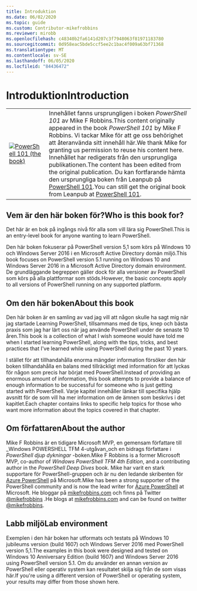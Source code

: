 ```yaml
---
title: Introduktion
ms.date: 06/02/2020
ms.topic: guide
ms.custom: Contributor-mikefrobbins
ms.reviewer: mirobb
ms.openlocfilehash: c48340b2fa6141d207c3f7948063f81971183780
ms.sourcegitcommit: 0d958eac5bde5ccf5ee2c1bac4f009a63bf71368
ms.translationtype: MT
ms.contentlocale: sv-SE
ms.lasthandoff: 06/05/2020
ms.locfileid: "84436472"
---
```

# <a name="introduction"></a><span data-ttu-id="250a4-102">Introduktion</span><span class="sxs-lookup"><span data-stu-id="250a4-102">Introduction</span></span>

<table>
  <tr><td>
  <a href="https://leanpub.com/powershell101">
  <img src="media/powershell101-150x194.png" alt="PowerShell 101 (the book)" />
  </a>
  </td>
  <td colspan=2>
<span data-ttu-id="250a4-103">Innehållet fanns ursprungligen i boken <em>PowerShell 101</em> av Mike F Robbins.</span><span class="sxs-lookup"><span data-stu-id="250a4-103">This content originally appeared in the book <em>PowerShell 101</em> by Mike F Robbins.</span></span> <span data-ttu-id="250a4-104">Vi tackar Mike för att ge oss behörighet att återanvända sitt innehåll här.</span><span class="sxs-lookup"><span data-stu-id="250a4-104">We thank Mike for granting us permission to reuse his content here.</span></span> <span data-ttu-id="250a4-105">Innehållet har redigerats från den ursprungliga publikationen.</span><span class="sxs-lookup"><span data-stu-id="250a4-105">The content has been edited from the original publication.</span></span> <span data-ttu-id="250a4-106">Du kan fortfarande hämta den ursprungliga boken från Leanpub på <a href="https://leanpub.com/powershell101">PowerShell 101</a>.</span><span class="sxs-lookup"><span data-stu-id="250a4-106">You can still get the original book from Leanpub at <a href="https://leanpub.com/powershell101">PowerShell 101</a>.</span></span>
  </td></tr>
</table>

## <a name="who-is-this-book-for"></a><span data-ttu-id="250a4-107">Vem är den här boken för?</span><span class="sxs-lookup"><span data-stu-id="250a4-107">Who is this book for?</span></span>

<span data-ttu-id="250a4-108">Det här är en bok på ingångs nivå för alla som vill lära sig PowerShell.</span><span class="sxs-lookup"><span data-stu-id="250a4-108">This is an entry-level book for anyone wanting to learn PowerShell.</span></span>

<span data-ttu-id="250a4-109">Den här boken fokuserar på PowerShell version 5,1 som körs på Windows 10 och Windows Server 2016 i en Microsoft Active Directory domän miljö.</span><span class="sxs-lookup"><span data-stu-id="250a4-109">This book focuses on PowerShell version 5.1 running on Windows 10 and Windows Server 2016 in a Microsoft Active Directory domain environment.</span></span> <span data-ttu-id="250a4-110">De grundläggande begreppen gäller dock för alla versioner av PowerShell som körs på alla plattformar som stöds.</span><span class="sxs-lookup"><span data-stu-id="250a4-110">However, the basic concepts apply to all versions of PowerShell running on any supported platform.</span></span>

## <a name="about-this-book"></a><span data-ttu-id="250a4-111">Om den här boken</span><span class="sxs-lookup"><span data-stu-id="250a4-111">About this book</span></span>

<span data-ttu-id="250a4-112">Den här boken är en samling av vad jag vill att någon skulle ha sagt mig när jag startade Learning PowerShell, tillsammans med de tips, knep och bästa praxis som jag har lärt oss när jag använde PowerShell under de senaste 10 åren.</span><span class="sxs-lookup"><span data-stu-id="250a4-112">This book is a collection of what I wish someone would have told me when I started learning PowerShell, along with the tips, tricks, and best practices that I've learned while using PowerShell during the past 10 years.</span></span>

<span data-ttu-id="250a4-113">I stället för att tillhandahålla enorma mängder information försöker den här boken tillhandahålla en balans med tillräckligt med information för att lyckas för någon som precis har börjat med PowerShell.</span><span class="sxs-lookup"><span data-stu-id="250a4-113">Instead of providing an enormous amount of information, this book attempts to provide a balance of enough information to be successful for someone who is just getting started with PowerShell.</span></span> <span data-ttu-id="250a4-114">Varje kapitel innehåller länkar till specifika hjälp avsnitt för de som vill ha mer information om de ämnen som beskrivs i det kapitlet.</span><span class="sxs-lookup"><span data-stu-id="250a4-114">Each chapter contains links to specific help topics for those who want more information about the topics covered in that chapter.</span></span>

## <a name="about-the-author"></a><span data-ttu-id="250a4-115">Om författaren</span><span class="sxs-lookup"><span data-stu-id="250a4-115">About the author</span></span>

<span data-ttu-id="250a4-116">Mike F Robbins är en tidigare Microsoft MVP, en gemensam författare till _Windows POWERSHELL TFM 4-utgåvan_och en bidrags författare i _PowerShell djup dykningar_ -boken.</span><span class="sxs-lookup"><span data-stu-id="250a4-116">Mike F Robbins is a former Microsoft MVP, co-author of _Windows PowerShell TFM 4th Edition_, and a contributing author in the _PowerShell Deep Dives_ book.</span></span> <span data-ttu-id="250a4-117">Mike har varit en stark supportare för PowerShell-gruppen och är nu den ledande skribenten för [Azure PowerShell][] på Microsoft.</span><span class="sxs-lookup"><span data-stu-id="250a4-117">Mike has been a strong supporter of the PowerShell community and is now the lead writer for [Azure PowerShell][] at Microsoft.</span></span> <span data-ttu-id="250a4-118">He bloggar på [mikefrobbins.com][] och finns på Twitter [@mikefrobbins][] .</span><span class="sxs-lookup"><span data-stu-id="250a4-118">He blogs at [mikefrobbins.com][] and can be found on twitter [@mikefrobbins][].</span></span>

## <a name="lab-environment"></a><span data-ttu-id="250a4-119">Labb miljö</span><span class="sxs-lookup"><span data-stu-id="250a4-119">Lab environment</span></span>

<span data-ttu-id="250a4-120">Exemplen i den här boken har utformats och testats på Windows 10 jubileums version (build 1607) och Windows Server 2016 med PowerShell version 5,1.</span><span class="sxs-lookup"><span data-stu-id="250a4-120">The examples in this book were designed and tested on Windows 10 Anniversary Edition (build 1607) and Windows Server 2016 using PowerShell version 5.1.</span></span> <span data-ttu-id="250a4-121">Om du använder en annan version av PowerShell eller operativ system kan resultatet skilja sig från de som visas här.</span><span class="sxs-lookup"><span data-stu-id="250a4-121">If you're using a different version of PowerShell or operating system, your results may differ from those shown here.</span></span>

<!-- link references -->
[@mikefrobbins]: https://twitter.com/mikefrobbins
[mikefrobbins.com]: http://mikefrobbins.com/
[PowerShell 101]: https://leanpub.com/powershell101
[Azure PowerShell]: /powershell/azure
